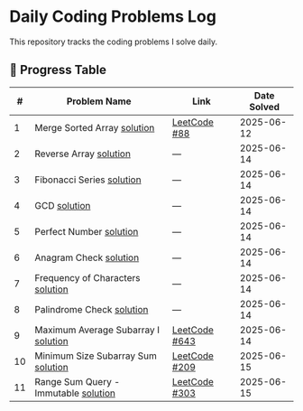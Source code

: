 # Daily Coding Problems Log

This repository tracks the coding problems I solve daily.

## 📅 Progress Table

| #  | Problem Name            | Link                                                                        | Date Solved |
|----|-------------------------|-----------------------------------------------------------------------------|-------------|
| 1  | Merge Sorted Array [solution](./Array/MergeSortedArray.java)      | [LeetCode #88](https://leetcode.com/problems/merge-sorted-array/)          | 2025-06-12  |
| 2  | Reverse Array [solution](./Array/ReverseArray.java)           | —                                                                           | 2025-06-14  |
| 3  | Fibonacci Series [solution](./Math/FibonacciSeries.java)        | —                                                                           | 2025-06-14  |
| 4  | GCD [solution](./Math/Gcd.java)                     | —                                                                           | 2025-06-14  |
| 5  | Perfect Number [solution](./Math/PerfectNumber.java)          | —                                                                           | 2025-06-14  |
| 6  | Anagram Check [solution](./String/Anagram.java)           | —                                                                           | 2025-06-14  |
| 7  | Frequency of Characters [solution](./String/FrequencyOfCharacters.java) | —                                                                           | 2025-06-14  |
| 8  | Palindrome Check [solution](./String/Palindrome.java)        | —                                                                           | 2025-06-14  |
| 9  | Maximum Average Subarray I [solution](./Array/MaxAverage.java) | [LeetCode #643](https://leetcode.com/problems/maximum-average-subarray-i/) | 2025-06-14  |
| 10 | Minimum Size Subarray Sum [solution](./Array/MinSubArrayLen.java) | [LeetCode #209](https://leetcode.com/problems/minimum-size-subarray-sum/) | 2025-06-15  |
| 11 | Range Sum Query - Immutable [solution](./Array/RangeSum.java) | [LeetCode #303](https://leetcode.com/problems/range-sum-query-immutable/) | 2025-06-15  |
